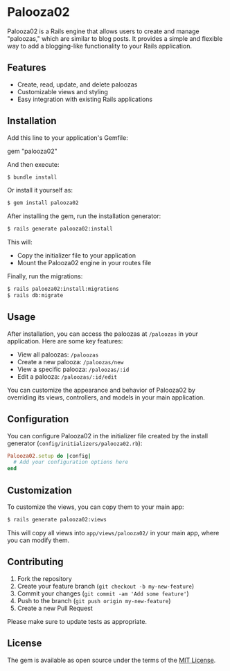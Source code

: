 # Palooza02

Palooza02 is a Rails engine that allows users to create and manage "paloozas," which are similar to blog posts. It provides a simple and flexible way to add a blogging-like functionality to your Rails application.

## Features

- Create, read, update, and delete paloozas
- Customizable views and styling
- Easy integration with existing Rails applications

## Installation

Add this line to your application's Gemfile:

gem "palooza02"


And then execute:

```bash
$ bundle install
```

Or install it yourself as:

```bash
$ gem install palooza02
```

After installing the gem, run the installation generator:

```bash
$ rails generate palooza02:install
```

This will:
- Copy the initializer file to your application
- Mount the Palooza02 engine in your routes file

Finally, run the migrations:

```bash
$ rails palooza02:install:migrations
$ rails db:migrate
```

## Usage

After installation, you can access the paloozas at `/paloozas` in your application. Here are some key features:

- View all paloozas: `/paloozas`
- Create a new palooza: `/paloozas/new`
- View a specific palooza: `/paloozas/:id`
- Edit a palooza: `/paloozas/:id/edit`

You can customize the appearance and behavior of Palooza02 by overriding its views, controllers, and models in your main application.

## Configuration

You can configure Palooza02 in the initializer file created by the install generator (`config/initializers/palooza02.rb`):

```ruby
Palooza02.setup do |config|
  # Add your configuration options here
end
```

## Customization

To customize the views, you can copy them to your main app:

```bash
$ rails generate palooza02:views
```

This will copy all views into `app/views/palooza02/` in your main app, where you can modify them.

## Contributing

1. Fork the repository
2. Create your feature branch (`git checkout -b my-new-feature`)
3. Commit your changes (`git commit -am 'Add some feature'`)
4. Push to the branch (`git push origin my-new-feature`)
5. Create a new Pull Request

Please make sure to update tests as appropriate.

## License

The gem is available as open source under the terms of the [MIT License](https://opensource.org/licenses/MIT).
